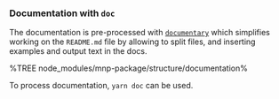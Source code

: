 ### Documentation with `doc`

The documentation is pre-processed with [`documentary`](https://github.com/artdecocode/documentary) which simplifies working on the `README.md` file by allowing to split files, and inserting examples and output text in the docs.

%TREE node_modules/mnp-package/structure/documentation%

To process documentation, `yarn doc` can be used.
